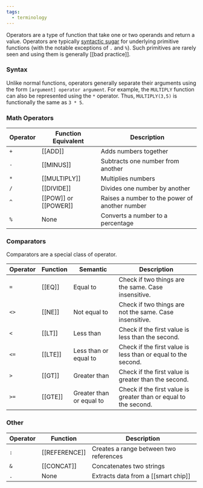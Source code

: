 ```yaml
---
tags:
  - terminology
---
```


Operators are a type of function that take one or two operands and return a value. Operators are typically [syntactic sugar](https://en.wikipedia.org/wiki/Syntactic_sugar) for underlying primitive functions (with the notable exceptions of `.` and `%`). Such primitives are rarely seen and using them is generally [[bad practice]].

### Syntax

Unlike normal functions, operators generally separate their arguments using the form `[argument] operator argument`. For example, the `MULTIPLY` function can also be represented using the `*` operator. Thus, `MULTIPLY(3,5)` is functionally the same as `3 * 5`.

### Math Operators

| Operator | Function Equivalent | Description                                    |
| -------- | ------------------- | ---------------------------------------------- |
| `+`      | [[ADD]]                | Adds numbers together                          |
| `-`      | [[MINUS]]             | Subtracts one number from another              |
| `*`      | [[MULTIPLY]]          | Multiplies numbers                             |
| `/`      | [[DIVIDE]]           | Divides one number by another                  |
| `^`      | [[POW]] or [[POWER]]       | Raises a number to the power of another number |
| `%`      | None                | Converts a number to a percentage              |

### Comparators

Comparators are a special class of operator.

| Operator | Function | Semantic                 | Description                                                      |
| -------- | -------- | ------------------------ | ---------------------------------------------------------------- |
| `=`      | [[EQ]]     | Equal to                 | Check if two things are the same. Case insensitive.              |
| `<>`     | [[NE]]     | Not equal to             | Check if two things are not the same. Case insensitive.          |
| `<`      | [[LT]]     | Less than                | Check if the first value is less than the second.                |
| `<=`     | [[LTE]]    | Less than or equal to    | Check if the first value is less than or equal to the second.    |
| `>`      | [[GT]]     | Greater than             | Check if the first value is greater than the second.             |
| `>=`     | [[GTE]]    | Greater than or equal to | Check if the first value is greater than or equal to the second. |

### Other

| Operator | Function    | Description                            |
| -------- | ----------- | -------------------------------------- |
| `:`      | [[REFERENCE]] | Creates a range between two references |
| `&`      | [[CONCAT]]    | Concatenates two strings               |
| `.` |  None | Extracts data from a [[smart chip]] |